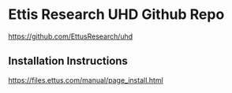 # Ettis Research UHD Github Repo

https://github.com/EttusResearch/uhd

## Installation Instructions

https://files.ettus.com/manual/page_install.html
